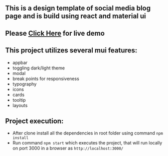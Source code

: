 ## This is a design template of social media blog page and is build using react and material ui

## Please [Click Here](https://sujanrajs-react-mui.netlify.app/) for live demo

## This project utilizes several mui features:

- appbar
- toggling dark/light theme
- modal
- break points for responsiveness
- typography
- icons
- cards
- tooltip
- layouts

## Project execution:

- After clone install all the dependencies in root folder using command `npm install`
- Run command `npm start` which executes the project, that will run locally on port 3000 in a browser as `http://localhost:3000/`
